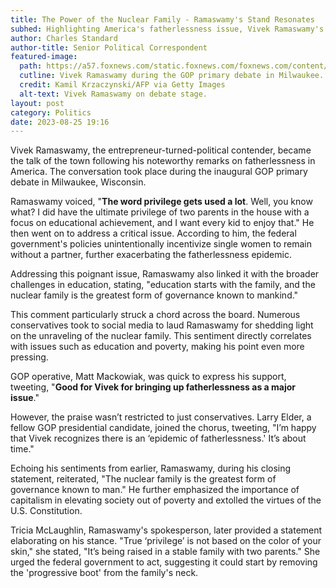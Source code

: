 ```yaml
---
title: The Power of the Nuclear Family - Ramaswamy's Stand Resonates
subhed: Highlighting America's fatherlessness issue, Vivek Ramaswamy's sentiments receive bipartisan acclaim.
author: Charles Standard
author-title: Senior Political Correspondent
featured-image: 
  path: https://a57.foxnews.com/static.foxnews.com/foxnews.com/content/uploads/2023/08/640/320/VivekDebate.jpg?ve=1&tl=1
  cutline: Vivek Ramaswamy during the GOP primary debate in Milwaukee.
  credit: Kamil Krzaczynski/AFP via Getty Images
  alt-text: Vivek Ramaswamy on debate stage.
layout: post
category: Politics
date: 2023-08-25 19:16
---
```


Vivek Ramaswamy, the entrepreneur-turned-political contender, became the talk of the town following his noteworthy remarks on fatherlessness in America. The conversation took place during the inaugural GOP primary debate in Milwaukee, Wisconsin.

Ramaswamy voiced, "**The word privilege gets used a lot**. Well, you know what? I did have the ultimate privilege of two parents in the house with a focus on educational achievement, and I want every kid to enjoy that." He then went on to address a critical issue. According to him, the federal government's policies unintentionally incentivize single women to remain without a partner, further exacerbating the fatherlessness epidemic.

Addressing this poignant issue, Ramaswamy also linked it with the broader challenges in education, stating, "education starts with the family, and the nuclear family is the greatest form of governance known to mankind."

This comment particularly struck a chord across the board. Numerous conservatives took to social media to laud Ramaswamy for shedding light on the unraveling of the nuclear family. This sentiment directly correlates with issues such as education and poverty, making his point even more pressing.

GOP operative, Matt Mackowiak, was quick to express his support, tweeting, "**Good for Vivek for bringing up fatherlessness as a major issue**."

However, the praise wasn’t restricted to just conservatives. Larry Elder, a fellow GOP presidential candidate, joined the chorus, tweeting, "I’m happy that Vivek recognizes there is an ‘epidemic of fatherlessness.' It’s about time."

Echoing his sentiments from earlier, Ramaswamy, during his closing statement, reiterated, "The nuclear family is the greatest form of governance known to man." He further emphasized the importance of capitalism in elevating society out of poverty and extolled the virtues of the U.S. Constitution.

Tricia McLaughlin, Ramaswamy's spokesperson, later provided a statement elaborating on his stance. "True ‘privilege’ is not based on the color of your skin," she stated, "It’s being raised in a stable family with two parents." She urged the federal government to act, suggesting it could start by removing the 'progressive boot' from the family's neck.
